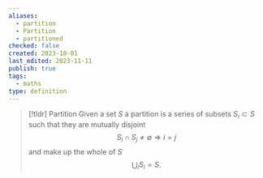 ```yaml
---
aliases:
  - partition
  - Partition
  - partitioned
checked: false
created: 2023-10-01
last_edited: 2023-11-11
publish: true
tags:
  - maths
type: definition
---
```

>[!tldr] Partition
>Given a set $S$ a partition is a series of subsets $S_i \subset S$ such that they are mutually disjoint
>$$S_i \cap S_j \not = \emptyset \Rightarrow i = j$$
>and make up the whole of $S$
>$$\bigcup_i S_i = S.$$

